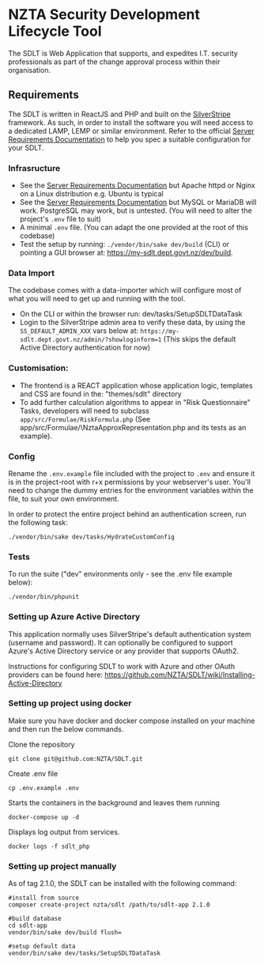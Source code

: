 # NZTA Security Development Lifecycle Tool

The SDLT is Web Application that supports, and expedites I.T. security professionals as part of the change approval process within their organisation.

## Requirements

The SDLT is written in ReactJS and PHP and built on the [SilverStripe](https://silverstripe.org) framework. As such, in order to install the software you will need access to a dedicated LAMP, LEMP or similar environment. Refer to the official [Server Requirements Documentation](https://docs.silverstripe.org/en/4/getting_started/server_requirements/) to help you spec a suitable configuration for your SDLT.

### Infrasructure

* See the [Server Requirements Documentation](https://docs.silverstripe.org/en/4/getting_started/server_requirements/) but Apache httpd or Nginx on a Linux distribution e.g. Ubuntu is typical
* See the [Server Requirements Documentation](https://docs.silverstripe.org/en/4/getting_started/server_requirements/) but MySQL or MariaDB will work. PostgreSQL may work, but is untested. (You will need to alter the project's `.env` file to suit)
* A minimal `.env` file. (You can adapt the one provided at the root of this codebase)
* Test the setup by running: `./vendor/bin/sake dev/build` (CLI) or pointing a GUI browser at: https://my-sdlt.dept.govt.nz/dev/build.

### Data Import

The codebase comes with a data-importer which will configure most of what you will need to get up and running with the tool.

* On the CLI or within the browser run: dev/tasks/SetupSDLTDataTask
* Login to the SilverStripe admin area to verify these data, by using the `SS_DEFAULT_ADMIN_XXX` vars below at: `https://my-sdlt.dept.govt.nz/admin/?showloginform=1` (This skips the default Active Directory authentication for now)

### Customisation:

* The frontend is a REACT application whose application logic, templates and CSS are found in the: "themes/sdlt" directory
* To add further calculation algorithms to appear in "Risk Questionnaire" Tasks, developers will need to subclass `app/src/Formulae/RiskFormula.php` (See app/src/Formulae/\NztaApproxRepresentation.php and its tests as an example).

### Config

Rename the `.env.example` file included with the project to `.env` and ensure it is in the project-root with r+x permissions by your webserver's user. You'll need to change the dummy entries for the environment variables within the file, to suit your own environment.

In order to protect the entire project behind an authentication screen, run the following task:

```
./vendor/bin/sake dev/tasks/HydrateCustomConfig
```

### Tests

To run the suite ("dev" environments only - see the .env file example below):

```
./vendor/bin/phpunit
```

### Setting up Azure Active Directory

This application normally uses SilverStripe's default authentication system (username and password). It can optionally be configured to support Azure's Active Directory service or any provider that supports OAuth2.

Instructions for configuring SDLT to work with Azure and other OAuth providers can be found here: https://github.com/NZTA/SDLT/wiki/Installing-Active-Directory

### Setting up project using docker
Make sure you have docker and docker compose installed on your machine and then run the below commands.

Clone the repository
```
git clone git@github.com:NZTA/SDLT.git
```
Create .env file
```
cp .env.example .env
```
Starts the containers in the background and leaves them running
```
docker-compose up -d
```
Displays log output from services.
```
docker logs -f sdlt_php
```
### Setting up project manually
As of tag 2.1.0, the SDLT can be installed with the following command:
```
#install from source
composer create-project nzta/sdlt /path/to/sdlt-app 2.1.0

#build database
cd sdlt-app
vendor/bin/sake dev/build flush=

#setup default data
vendor/bin/sake dev/tasks/SetupSDLTDataTask

```
